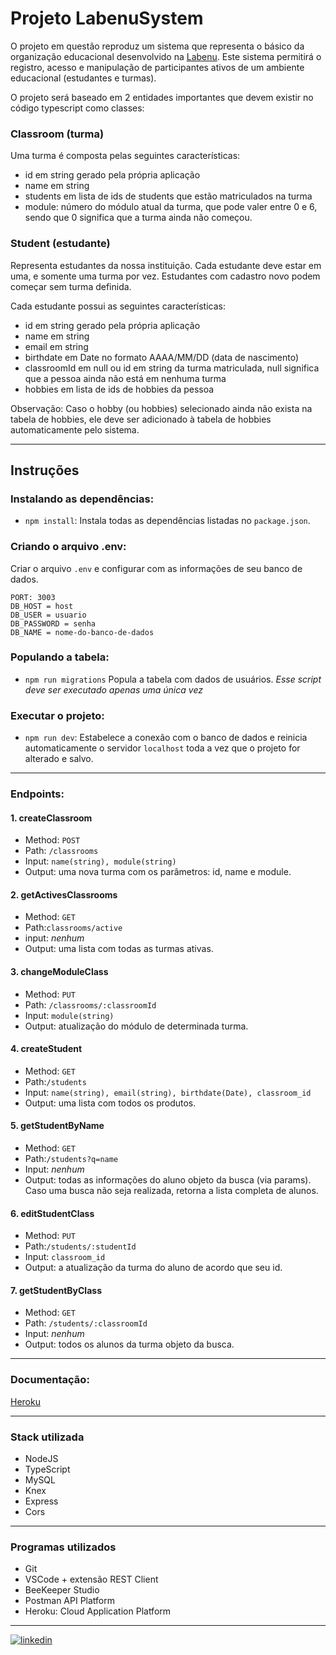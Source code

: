 # Projeto LabenuSystem

O projeto em questão reproduz um sistema que representa o básico da organização educacional desenvolvido na [Labenu](https://www.labenu.com.br/). Este sistema permitirá o registro, acesso e manipulação de participantes ativos de um ambiente educacional (estudantes e turmas).

O projeto será baseado em 2 entidades importantes que devem existir no código typescript como classes:

### Classroom (turma)

Uma turma é composta pelas seguintes características:

-   id em string gerado pela própria aplicação
-   name em string
-   students em lista de ids de students que estão matriculados na turma
-   module: número do módulo atual da turma, que pode valer entre 0 e 6, sendo que 0 significa que a turma ainda não começou.

### Student (estudante)

Representa estudantes da nossa instituição. Cada estudante deve estar em uma, e somente uma turma por vez. Estudantes com cadastro novo podem começar sem turma definida.

Cada estudante possui as seguintes características:

-   id em string gerado pela própria aplicação
-   name em string
-   email em string
-   birthdate em Date no formato AAAA/MM/DD (data de nascimento)
-   classroomId em null ou id em string da turma matriculada, null significa que a pessoa ainda não está em nenhuma turma
-   hobbies em lista de ids de hobbies da pessoa

Observação: Caso o hobby (ou hobbies) selecionado ainda não exista na tabela de hobbies, ele deve ser adicionado à tabela de hobbies automaticamente pelo sistema.

---

## Instruções

### Instalando as dependências:

-   `npm install`:
    Instala todas as dependências listadas no `package.json`.

### Criando o arquivo .env:

Criar o arquivo `.env` e configurar com as informações de seu banco de dados.

```
PORT: 3003
DB_HOST = host
DB_USER = usuario
DB_PASSWORD = senha
DB_NAME = nome-do-banco-de-dados
```

### Populando a tabela:

-   `npm run migrations`
    Popula a tabela com dados de usuários.
    _Esse script deve ser executado apenas uma única vez_

### Executar o projeto:

-   `npm run dev`:
    Estabelece a conexão com o banco de dados e reinicia automaticamente o servidor `localhost` toda a vez que o projeto for alterado e salvo.

---

### Endpoints:

#### 1. createClassroom

-   Method: `POST`
-   Path: `/classrooms`
-   Input: `name(string), module(string)`
-   Output: uma nova turma com os parâmetros: id, name e module.

#### 2. getActivesClassrooms

-   Method: `GET`
-   Path:`classrooms/active`
-   input: _nenhum_
-   Output: uma lista com todas as turmas ativas.

#### 3. changeModuleClass

-   Method: `PUT`
-   Path: `/classrooms/:classroomId`
-   Input: `module(string)`
-   Output: atualização do módulo de determinada turma.

#### 4. createStudent

-   Method: `GET`
-   Path:`/students`
-   Input: `name(string), email(string), birthdate(Date), classroom_id`
-   Output: uma lista com todos os produtos.

#### 5. getStudentByName

-   Method: `GET`
-   Path:`/students?q=name`
-   Input: _nenhum_
-   Output: todas as informações do aluno objeto da busca (via params). Caso uma busca não seja realizada, retorna a lista completa de alunos.

#### 6. editStudentClass

-   Method: `PUT`
-   Path:`/students/:studentId`
-   Input: `classroom_id`
-   Output: a atualização da turma do aluno de acordo que seu id.

#### 7. getStudentByClass

-   Method: `GET`
-   Path: `/students/:classroomId`
-   Input: _nenhum_
-   Output: todos os alunos da turma objeto da busca.

---

### Documentação:

[Heroku](https://marcio-aragon-labenu-system.herokuapp.com/classrooms/)

---

### Stack utilizada

-   NodeJS
-   TypeScript
-   MySQL
-   Knex
-   Express
-   Cors

---

### Programas utilizados

-   Git
-   VSCode + extensão REST Client
-   BeeKeeper Studio
-   Postman API Platform
-   Heroku: Cloud Application Platform

---

[![linkedin](https://img.shields.io/badge/linkedin-0A66C2?style=for-the-badge&logo=linkedin&logoColor=white)](https://www.linkedin.com/in/marcio-lima79)
